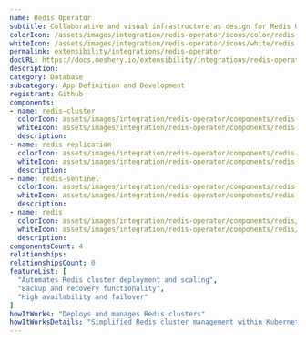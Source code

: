 ```yaml
---
name: Redis Operator
subtitle: Collaborative and visual infrastructure as design for Redis Operator
colorIcon: /assets/images/integration/redis-operator/icons/color/redis-operator-color.svg
whiteIcon: /assets/images/integration/redis-operator/icons/white/redis-operator-white.svg
permalink: extensibility/integrations/redis-operator
docURL: https://docs.meshery.io/extensibility/integrations/redis-operator
description: 
category: Database
subcategory: App Definition and Development
registrant: Github
components: 
- name: redis-cluster
  colorIcon: assets/images/integration/redis-operator/components/redis-cluster/icons/color/redis-cluster-color.svg
  whiteIcon: assets/images/integration/redis-operator/components/redis-cluster/icons/white/redis-cluster-white.svg
  description: 
- name: redis-replication
  colorIcon: assets/images/integration/redis-operator/components/redis-replication/icons/color/redis-replication-color.svg
  whiteIcon: assets/images/integration/redis-operator/components/redis-replication/icons/white/redis-replication-white.svg
  description: 
- name: redis-sentinel
  colorIcon: assets/images/integration/redis-operator/components/redis-sentinel/icons/color/redis-sentinel-color.svg
  whiteIcon: assets/images/integration/redis-operator/components/redis-sentinel/icons/white/redis-sentinel-white.svg
  description: 
- name: redis
  colorIcon: assets/images/integration/redis-operator/components/redis/icons/color/redis-color.svg
  whiteIcon: assets/images/integration/redis-operator/components/redis/icons/white/redis-white.svg
  description: 
componentsCount: 4
relationships: 
relationshipsCount: 0
featureList: [
  "Automates Redis cluster deployment and scaling",
  "Backup and recovery functionality",
  "High availability and failover"
]
howItWorks: "Deploys and manages Redis clusters"
howItWorksDetails: "Simplified Redis cluster management within Kubernetes"
---
```

